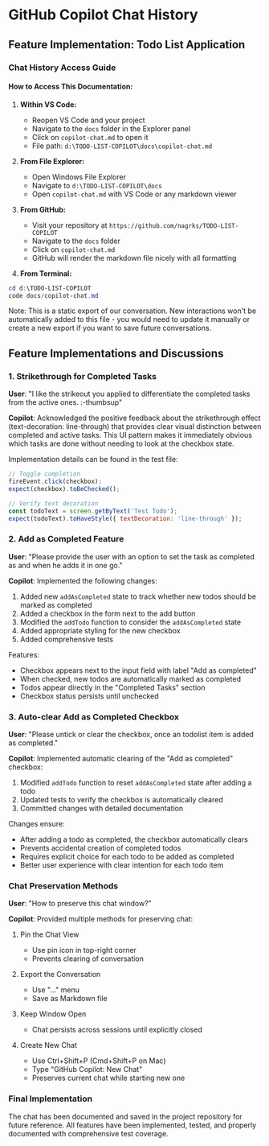# GitHub Copilot Chat History

## Feature Implementation: Todo List Application

### Chat History Access Guide

#### How to Access This Documentation:

1. **Within VS Code:**
   - Reopen VS Code and your project
   - Navigate to the `docs` folder in the Explorer panel
   - Click on `copilot-chat.md` to open it
   - File path: `d:\TODO-LIST-COPILOT\docs\copilot-chat.md`

2. **From File Explorer:**
   - Open Windows File Explorer
   - Navigate to `d:\TODO-LIST-COPILOT\docs`
   - Open `copilot-chat.md` with VS Code or any markdown viewer

3. **From GitHub:**
   - Visit your repository at `https://github.com/nagrks/TODO-LIST-COPILOT`
   - Navigate to the `docs` folder
   - Click on `copilot-chat.md`
   - GitHub will render the markdown file nicely with all formatting

4. **From Terminal:**
```powershell
cd d:\TODO-LIST-COPILOT
code docs/copilot-chat.md
```

Note: This is a static export of our conversation. New interactions won't be automatically added to this file - you would need to update it manually or create a new export if you want to save future conversations.

## Feature Implementations and Discussions

### 1. Strikethrough for Completed Tasks
**User**: "I like the strikeout you applied to differentiate the completed tasks from the active ones. :-thumbsup"

**Copilot**: Acknowledged the positive feedback about the strikethrough effect (text-decoration: line-through) that provides clear visual distinction between completed and active tasks. This UI pattern makes it immediately obvious which tasks are done without needing to look at the checkbox state.

Implementation details can be found in the test file:
```jsx
// Toggle completion
fireEvent.click(checkbox);
expect(checkbox).toBeChecked();

// Verify text decoration
const todoText = screen.getByText('Test Todo');
expect(todoText).toHaveStyle({ textDecoration: 'line-through' });
```

### 2. Add as Completed Feature
**User**: "Please provide the user with an option to set the task as completed as and when he adds it in one go."

**Copilot**: Implemented the following changes:
1. Added new `addAsCompleted` state to track whether new todos should be marked as completed
2. Added a checkbox in the form next to the add button
3. Modified the `addTodo` function to consider the `addAsCompleted` state
4. Added appropriate styling for the new checkbox
5. Added comprehensive tests

Features:
- Checkbox appears next to the input field with label "Add as completed"
- When checked, new todos are automatically marked as completed
- Todos appear directly in the "Completed Tasks" section
- Checkbox status persists until unchecked

### 3. Auto-clear Add as Completed Checkbox
**User**: "Please untick or clear the checkbox, once an todolist item is added as completed."

**Copilot**: Implemented automatic clearing of the "Add as completed" checkbox:
1. Modified `addTodo` function to reset `addAsCompleted` state after adding a todo
2. Updated tests to verify the checkbox is automatically cleared
3. Committed changes with detailed documentation

Changes ensure:
- After adding a todo as completed, the checkbox automatically clears
- Prevents accidental creation of completed todos
- Requires explicit choice for each todo to be added as completed
- Better user experience with clear intention for each todo item

### Chat Preservation Methods
**User**: "How to preserve this chat window?"

**Copilot**: Provided multiple methods for preserving chat:
1. Pin the Chat View
   - Use pin icon in top-right corner
   - Prevents clearing of conversation

2. Export the Conversation
   - Use "..." menu
   - Save as Markdown file

3. Keep Window Open
   - Chat persists across sessions until explicitly closed

4. Create New Chat
   - Use Ctrl+Shift+P (Cmd+Shift+P on Mac)
   - Type "GitHub Copilot: New Chat"
   - Preserves current chat while starting new one

### Final Implementation
The chat has been documented and saved in the project repository for future reference. All features have been implemented, tested, and properly documented with comprehensive test coverage.
